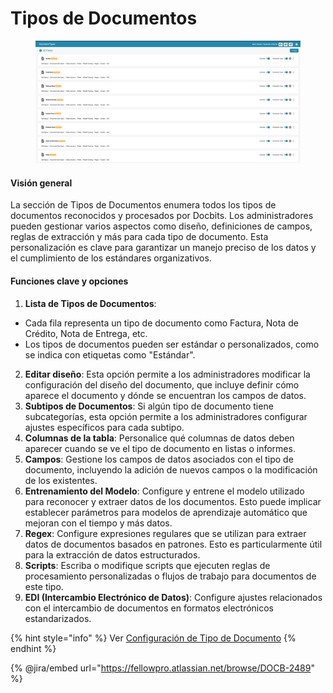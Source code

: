 # Tipos de Documentos

<figure><img src="../../../../.gitbook/assets/Bildschirmfoto 2024-05-08 um 08.44.19.png" alt=""><figcaption></figcaption></figure>

#### Visión general

La sección de Tipos de Documentos enumera todos los tipos de documentos reconocidos y procesados por Docbits. Los administradores pueden gestionar varios aspectos como diseño, definiciones de campos, reglas de extracción y más para cada tipo de documento. Esta personalización es clave para garantizar un manejo preciso de los datos y el cumplimiento de los estándares organizativos.

#### Funciones clave y opciones

1. **Lista de Tipos de Documentos**:
* Cada fila representa un tipo de documento como Factura, Nota de Crédito, Nota de Entrega, etc.
* Los tipos de documentos pueden ser estándar o personalizados, como se indica con etiquetas como "Estándar".
2. **Editar diseño**: Esta opción permite a los administradores modificar la configuración del diseño del documento, que incluye definir cómo aparece el documento y dónde se encuentran los campos de datos.
3. **Subtipos de Documentos**: Si algún tipo de documento tiene subcategorías, esta opción permite a los administradores configurar ajustes específicos para cada subtipo.
4. **Columnas de la tabla**: Personalice qué columnas de datos deben aparecer cuando se ve el tipo de documento en listas o informes.
5. **Campos**: Gestione los campos de datos asociados con el tipo de documento, incluyendo la adición de nuevos campos o la modificación de los existentes.
6. **Entrenamiento del Modelo**: Configure y entrene el modelo utilizado para reconocer y extraer datos de los documentos. Esto puede implicar establecer parámetros para modelos de aprendizaje automático que mejoran con el tiempo y más datos.
7. **Regex**: Configure expresiones regulares que se utilizan para extraer datos de documentos basados en patrones. Esto es particularmente útil para la extracción de datos estructurados.
8. **Scripts**: Escriba o modifique scripts que ejecuten reglas de procesamiento personalizadas o flujos de trabajo para documentos de este tipo.
9. **EDI (Intercambio Electrónico de Datos)**: Configure ajustes relacionados con el intercambio de documentos en formatos electrónicos estandarizados.

{% hint style="info" %}
Ver [Configuración de Tipo de Documento](../../../setup/document-types/)
{% endhint %}

{% @jira/embed url="https://fellowpro.atlassian.net/browse/DOCB-2489" %}
